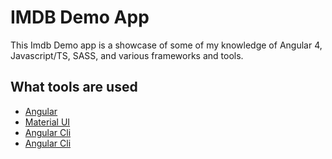 # IMDB Demo App

This Imdb Demo app is a showcase of some of my knowledge of Angular 4, Javascript/TS, SASS, and various frameworks and tools. 


## What tools are used

* [Angular](https://angular.io/)
* [Material UI](https://www.npmjs.com/package/material-ui)
* [Angular Cli](https://github.com/angular/angular-cli)
* [Angular Cli](https://github.com/angular/angular-cli)
